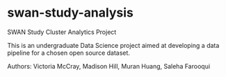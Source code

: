 # swan-study-analysis
SWAN Study Cluster Analytics Project

This is an undergraduate Data Science project aimed at developing a data pipeline for a chosen open source dataset.

Authors: Victoria McCray, Madison Hill, Muran Huang, Saleha Farooqui
